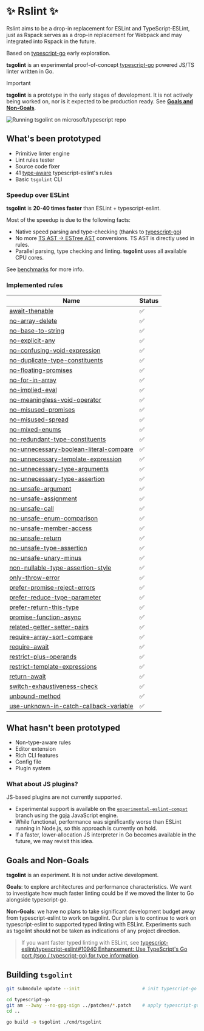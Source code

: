 # ✨ Rslint ✨

Rslint aims to be a drop-in replacement for ESLint and TypeScript-ESLint, just as Rspack serves as a drop-in replacement for Webpack and may integrated into Rspack in the future.

Based on [typescript-go](https://github.com/microsoft/typescript-go) early exploration.

**tsgolint** is an experimental proof-of-concept [typescript-go](https://github.com/microsoft/typescript-go) powered JS/TS linter written in Go.

> [!IMPORTANT]
> **tsgolint** is a prototype in the early stages of development.
> It is not actively being worked on, nor is it expected to be production ready.
> See **[Goals and Non-Goals](#goals-and-non-goals)**.

![Running tsgolint on microsoft/typescript repo](./docs/record.gif)

## What's been prototyped

- Primitive linter engine
- Lint rules tester
- Source code fixer
- 41 [type-aware](https://typescript-eslint.io/blog/typed-linting) typescript-eslint's rules
- Basic `tsgolint` CLI

### Speedup over ESLint

**tsgolint** is **20-40 times faster** than ESLint + typescript-eslint.

Most of the speedup is due to the following facts:

- Native speed parsing and type-checking (thanks to [typescript-go](https://github.com/microsoft/typescript-go))
- No more [TS AST -> ESTree AST](https://typescript-eslint.io/blog/asts-and-typescript-eslint/#ast-formats) conversions. TS AST is directly used in rules.
- Parallel parsing, type checking and linting. **tsgolint** uses all available CPU cores.

See [benchmarks](./benchmarks/README.md) for more info.

### Implemented rules

| Name                                                                                                                | Status |
| ------------------------------------------------------------------------------------------------------------------- | ------ |
| [await-thenable](https://typescript-eslint.io/rules/await-thenable)                                                 | ✅     |
| [no-array-delete](https://typescript-eslint.io/rules/no-array-delete)                                               | ✅     |
| [no-base-to-string](https://typescript-eslint.io/rules/no-base-to-string)                                           | ✅     |
| [no-explicit-any](https://typescript-eslint.io/rules/no-explicit-any)                                               | ✅     |
| [no-confusing-void-expression](https://typescript-eslint.io/rules/no-confusing-void-expression)                     | ✅     |
| [no-duplicate-type-constituents](https://typescript-eslint.io/rules/no-duplicate-type-constituents)                 | ✅     |
| [no-floating-promises](https://typescript-eslint.io/rules/no-floating-promises)                                     | ✅     |
| [no-for-in-array](https://typescript-eslint.io/rules/no-for-in-array)                                               | ✅     |
| [no-implied-eval](https://typescript-eslint.io/rules/no-implied-eval)                                               | ✅     |
| [no-meaningless-void-operator](https://typescript-eslint.io/rules/no-meaningless-void-operator)                     | ✅     |
| [no-misused-promises](https://typescript-eslint.io/rules/no-misused-promises)                                       | ✅     |
| [no-misused-spread](https://typescript-eslint.io/rules/no-misused-spread)                                           | ✅     |
| [no-mixed-enums](https://typescript-eslint.io/rules/no-mixed-enums)                                                 | ✅     |
| [no-redundant-type-constituents](https://typescript-eslint.io/rules/no-redundant-type-constituents)                 | ✅     |
| [no-unnecessary-boolean-literal-compare](https://typescript-eslint.io/rules/no-unnecessary-boolean-literal-compare) | ✅     |
| [no-unnecessary-template-expression](https://typescript-eslint.io/rules/no-unnecessary-template-expression)         | ✅     |
| [no-unnecessary-type-arguments](https://typescript-eslint.io/rules/no-unnecessary-type-arguments)                   | ✅     |
| [no-unnecessary-type-assertion](https://typescript-eslint.io/rules/no-unnecessary-type-assertion)                   | ✅     |
| [no-unsafe-argument](https://typescript-eslint.io/rules/no-unsafe-argument)                                         | ✅     |
| [no-unsafe-assignment](https://typescript-eslint.io/rules/no-unsafe-assignment)                                     | ✅     |
| [no-unsafe-call](https://typescript-eslint.io/rules/no-unsafe-call)                                                 | ✅     |
| [no-unsafe-enum-comparison](https://typescript-eslint.io/rules/no-unsafe-enum-comparison)                           | ✅     |
| [no-unsafe-member-access](https://typescript-eslint.io/rules/no-unsafe-member-access)                               | ✅     |
| [no-unsafe-return](https://typescript-eslint.io/rules/no-unsafe-return)                                             | ✅     |
| [no-unsafe-type-assertion](https://typescript-eslint.io/rules/no-unsafe-type-assertion)                             | ✅     |
| [no-unsafe-unary-minus](https://typescript-eslint.io/rules/no-unsafe-unary-minus)                                   | ✅     |
| [non-nullable-type-assertion-style](https://typescript-eslint.io/rules/non-nullable-type-assertion-style)           | ✅     |
| [only-throw-error](https://typescript-eslint.io/rules/only-throw-error)                                             | ✅     |
| [prefer-promise-reject-errors](https://typescript-eslint.io/rules/prefer-promise-reject-errors)                     | ✅     |
| [prefer-reduce-type-parameter](https://typescript-eslint.io/rules/prefer-reduce-type-parameter)                     | ✅     |
| [prefer-return-this-type](https://typescript-eslint.io/rules/prefer-return-this-type)                               | ✅     |
| [promise-function-async](https://typescript-eslint.io/rules/promise-function-async)                                 | ✅     |
| [related-getter-setter-pairs](https://typescript-eslint.io/rules/related-getter-setter-pairs)                       | ✅     |
| [require-array-sort-compare](https://typescript-eslint.io/rules/require-array-sort-compare)                         | ✅     |
| [require-await](https://typescript-eslint.io/rules/require-await)                                                   | ✅     |
| [restrict-plus-operands](https://typescript-eslint.io/rules/restrict-plus-operands)                                 | ✅     |
| [restrict-template-expressions](https://typescript-eslint.io/rules/restrict-template-expressions)                   | ✅     |
| [return-await](https://typescript-eslint.io/rules/return-await)                                                     | ✅     |
| [switch-exhaustiveness-check](https://typescript-eslint.io/rules/switch-exhaustiveness-check)                       | ✅     |
| [unbound-method](https://typescript-eslint.io/rules/unbound-method)                                                 | ✅     |
| [use-unknown-in-catch-callback-variable](https://typescript-eslint.io/rules/use-unknown-in-catch-callback-variable) | ✅     |

## What hasn't been prototyped

- Non-type-aware rules
- Editor extension
- Rich CLI features
- Config file
- Plugin system

### What about JS plugins?

JS-based plugins are not currently supported.

- Experimental support is available on the [`experimental-eslint-compat`](https://github.com/typescript-eslint/tsgolint/tree/experimental-eslint-compat) branch using the [goja](https://github.com/dop251/goja) JavaScript engine.
- While functional, performance was significantly worse than ESLint running in Node.js, so this approach is currently on hold.
- If a faster, lower-allocation JS interpreter in Go becomes available in the future, we may revisit this idea.

## Goals and Non-Goals

**tsgolint** is an experiment.
It is not under active development.

**Goals**: to explore architectures and performance characteristics.
We want to investigate how much faster linting could be if we moved the linter to Go alongside typescript-go.

**Non-Goals**: we have no plans to take significant development budget away from typescript-eslint to work on tsgolint.
Our plan is to continue to work on typescript-eslint to supported typed linting with ESLint.
Experiments such as tsgolint should not be taken as indications of any project direction.

> If you want faster typed linting with ESLint, see [typescript-eslint/typescript-eslint#10940 Enhancement: Use TypeScript's Go port (tsgo / typescript-go) for type information](https://github.com/typescript-eslint/typescript-eslint/issues/10940).

## Building `tsgolint`

```bash
git submodule update --init                       # init typescript-go submodule

cd typescript-go
git am --3way --no-gpg-sign ../patches/*.patch    # apply typescript-go patches
cd ..

go build -o tsgolint ./cmd/tsgolint
```
